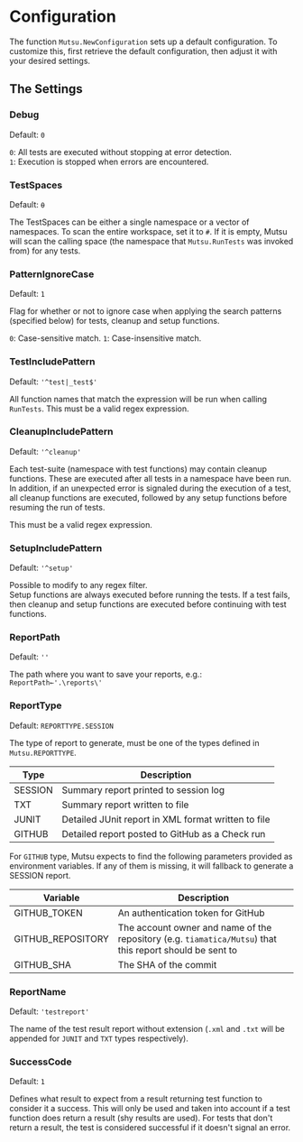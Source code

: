 # Configuration

The function `Mutsu.NewConfiguration` sets up a default configuration. To customize this, first retrieve the default configuration, then adjust it with your desired settings. 


## The Settings
### Debug  
Default: `0`  

`0`: All tests are executed without stopping at error detection.  
`1`: Execution is stopped when errors are encountered.

### TestSpaces 
Default: `⍬`  
  
The TestSpaces can be either a single namespace or a vector of namespaces. To scan the entire workspace, set it to `#`.  If it is empty, Mutsu will scan the calling space (the namespace that `Mutsu.RunTests` was invoked from) for any tests.

### PatternIgnoreCase
Default: `1`

Flag for whether or not to ignore case when applying the search patterns (specified below) for tests, cleanup and setup functions.

`0`: Case-sensitive match.
`1`: Case-insensitive match.

### TestIncludePattern  
Default: `'^test|_test$'`

All function names that match the expression will be run when calling `RunTests`. This must be a valid regex expression.

### CleanupIncludePattern  
Default: `'^cleanup'`

Each test-suite (namespace with test functions) may contain cleanup functions. These are executed after all tests in a namespace have been run. In addition, if an unexpected error is signaled during the execution of a test, all cleanup functions are executed, followed by any setup functions before resuming the run of tests.

This must be a valid regex expression.

### SetupIncludePattern
Default: `'^setup'`

Possible to modify to any regex filter.  
Setup functions are always executed before running the tests. If a test fails, then cleanup and setup functions are executed before continuing with test functions.  

### ReportPath  
Default: `''`

The path where you want to save your reports, e.g.:  
`ReportPath←'.\reports\' ` 

### ReportType
Default: `REPORTTYPE.SESSION`

The type of report to generate, must be one of the types defined in `Mutsu.REPORTTYPE`.

| Type    | Description | 
| ---     | ---         |
| SESSION | Summary report printed to session log |
| TXT     | Summary report written to file        |
| JUNIT   | Detailed JUnit report in XML format written to file |
| GITHUB  | Detailed report posted to GitHub as a Check run |

For `GITHUB` type, Mutsu expects to find the following parameters provided as environment variables. If any of them is missing, it will fallback to generate a SESSION report.

| Variable          | Description | 
| ---               | ---         |
| GITHUB_TOKEN      | An authentication token for GitHub |
| GITHUB_REPOSITORY | The account owner and name of the repository (e.g. `tiamatica/Mutsu`) that this report should be sent to |
| GITHUB_SHA        | The SHA of the commit |

### ReportName
Default: `'testreport'`  

The name of the test result report without extension (`.xml` and `.txt` will be appended for `JUNIT` and `TXT` types respectively).

### SuccessCode
Default: `1`

Defines what result to expect from a result returning test function to consider it a success. This will only be used and taken into account if a test function does return a result (shy results are used). For tests that don't return a result, the test is considered successful if it doesn't signal an error.
